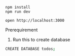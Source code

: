```
npm install
npm run dev
```

```
open http://localhost:3000
```

Prerequirement

1. Run this to create database

```sh
CREATE DATABASE todos;
```
